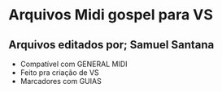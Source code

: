 # Arquivos Midi gospel para VS
## Arquivos editados por; Samuel Santana

* Compatível com GENERAL MIDI
* Feito pra criação de VS
* Marcadores com GUIAS